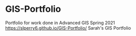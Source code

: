 # GIS-Portfolio
Portfolio for work done in Advanced GIS Spring 2021
https://slperry6.github.io/GIS-Portfolio/ Sarah's GIS Portfolio
